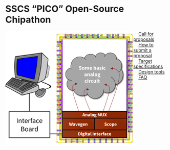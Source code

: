 # SSCS “PICO” Open-Source Chipathon

<img align="left" width="400" src="overview.png" width="450"/>



&nbsp;&nbsp;&nbsp;&nbsp;[Call for proposals](CALL.md)  
&nbsp;&nbsp;&nbsp;&nbsp;[How to submit a proposal](HOWTO.md)  
&nbsp;&nbsp;&nbsp;&nbsp;[Target specifications](SPECS.md)  
&nbsp;&nbsp;&nbsp;&nbsp;[Design tools](TOOLS.md)  
&nbsp;&nbsp;&nbsp;&nbsp;[FAQ](FAQ.md)  
